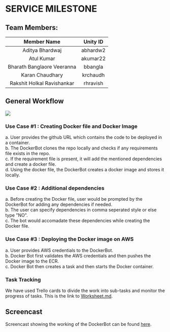 # SERVICE MILESTONE

## Team Members:
|Member Name|Unity ID|
|:---------:|:------:|
|Aditya Bhardwaj|abhardw2|
|Atul Kumar|akumar22|
|Bharath Banglaore Veeranna|bbangla|
|Karan Chaudhary|krchaudh|
|Rakshit Holkal Ravishankar|rhravish|


## General Workflow
![](https://github.ncsu.edu/abhardw2/CSC-510-Project/blob/master/ServiceMilestone/Flow.PNG)

### Use Case #1 : Creating Docker file and Docker Image
a. User provides the github URL which contains the code to be deployed in a container.  
b. The DockerBot clones the repo locally and checks if any requirements file exists in the repo.  
c. If the requirement file is present, it will add the mentioned dependencies and create a docker file.  
d. Using the docker file, the DockerBot creates a docker image and stores it locally.  


### Use Case #2 : Additional dependencies
a. Before creating the Docker file, user would be prompted by the DockerBot for adding any dependencies if needed.  
b. The user can specify dependencies in comma seperated style or else type "NO".  
c. The bot would accomadate these dependencies while creating the Docker file.  


### Use Case #3 : Deploying the Docker image on AWS
a. User provides AWS credentials to the DockerBot.  
b. Docker Bot first validates the AWS credentials and then pushes the Docker image to the ECR.  
c. Docker Bot then creates a task and then starts the Docker container.   

### Task Tracking
We have used Trello cards to divide the work into sub-tasks and monitor the progress of tasks. This is the link to [Worksheet.md](https://github.ncsu.edu/abhardw2/CSC-510-Project/blob/master/ServiceMilestone/Worksheet.md).

## Screencast
Screencast showing the working of the DockerBot can be found [here](https://www.youtube.com/watch?v=QjZtP1IERRE).
